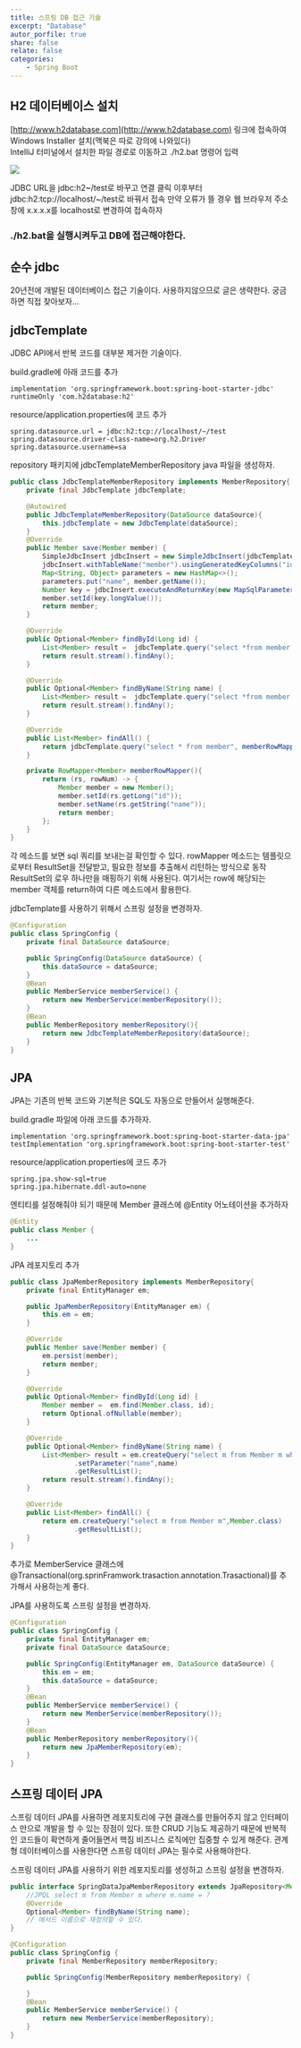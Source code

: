 ```yaml
---
title: 스프링 DB 접근 기술
excerpt: "Database"
autor_porfile: true
share: false
relate: false
categories:
    - Spring Boot
---
```

## H2 데이터베이스 설치
[http://www.h2database.com](http://www.h2database.com)
링크에 접속하여 Windows Installer 설치(맥북은 따로 강의에 나와있다)  
IntelliJ 터미널에서 설치한 파일 경로로 이동하고 ./h2.bat 명령어 입력  
<p><img src="../../assets/images/blogImg/h2Setting.png"></p>
JDBC URL을 jdbc:h2~/test로 바꾸고 연결 클릭  
이후부터 jdbc:h2:tcp://localhost/~/test로 바꿔서 접속  
만약 오류가 뜰 경우 웹 브라우저 주소창에 x.x.x.x를 localhost로 변경하여 접속하자

### ./h2.bat을 실행시켜두고 DB에 접근해야한다.

## 순수 jdbc 
20년전에 개발된 데이터베이스 접근 기술이다. 사용하지않으므로 글은 생략한다. 궁금하면 직접 찾아보자...

## jdbcTemplate
JDBC API에서 반복 코드를 대부분 제거한 기술이다.

build.gradle에 아래 코드를 추가
~~~
implementation 'org.springframework.boot:spring-boot-starter-jdbc'
runtimeOnly 'com.h2database:h2'
~~~
resource/application.properties에 코드 추가
~~~
spring.datasource.url = jdbc:h2:tcp://localhost/~/test
spring.datasource.driver-class-name=org.h2.Driver
spring.datasource.username=sa
~~~
repository 패키지에 jdbcTemplateMemberRepository java 파일을 생성하자.
~~~java
public class JdbcTemplateMemberRepository implements MemberRepository{
    private final JdbcTemplate jdbcTemplate;

    @Autowired
    public JdbcTemplateMemberRepository(DataSource dataSource){
        this.jdbcTemplate = new JdbcTemplate(dataSource);
    }
    @Override
    public Member save(Member member) {
        SimpleJdbcInsert jdbcInsert = new SimpleJdbcInsert(jdbcTemplate);
        jdbcInsert.withTableName("member").usingGeneratedKeyColumns("id");
        Map<String, Object> parameters = new HashMap<>();
        parameters.put("name", member.getName());
        Number key = jdbcInsert.executeAndReturnKey(new MapSqlParameterSource(parameters));
        member.setId(key.longValue());
        return member;
    }

    @Override
    public Optional<Member> findById(Long id) {
        List<Member> result =  jdbcTemplate.query("select *from member where id = ?",memberRowMapper(), id);
        return result.stream().findAny();
    }

    @Override
    public Optional<Member> findByName(String name) {
        List<Member> result =  jdbcTemplate.query("select *from member where name = ?",memberRowMapper(),name);
        return result.stream().findAny();
    }

    @Override
    public List<Member> findAll() {
        return jdbcTemplate.query("select * from member", memberRowMapper());
    }

    private RowMapper<Member> memberRowMapper(){
        return (rs, rowNum) -> {
            Member member = new Member();
            member.setId(rs.getLong("id"));
            member.setName(rs.getString("name"));
            return member;
        };
    }
}
~~~
각 메소드를 보면 sql 쿼리를 보내는걸 확인할 수 있다. rowMapper 메소드는 템플릿으로부터 ResultSet을 전달받고, 필요한 정보를 추출해서 리턴하는 방식으로 동작
ResultSet의 로우 하나만을 매핑하기 위해 사용된다. 여기서는 row에 해당되는 member 객체를 return하여 다른 메소드에서 활용한다.

jdbcTemplate를 사용하기 위해서 스프링 설정을 변경하자.
~~~java
@Configuration
public class SpringConfig {
    private final DataSource dataSource;

    public SpringConfig(DataSource dataSource) {
        this.dataSource = dataSource;
    }
    @Bean
    public MemberService memberService() {
        return new MemberService(memberRepository());
    }
    @Bean
    public MemberRepository memberRepository(){
        return new JdbcTemplateMemberRepository(dataSource);
    }
}
~~~

## JPA
JPA는 기존의 반복 코드와 기본적은 SQL도 자동으로 만들어서 실행해준다.

build.gradle 파일에 아래 코드를 추가하자.
~~~
implementation 'org.springframework.boot:spring-boot-starter-data-jpa'
testImplementation 'org.springframework.boot:spring-boot-starter-test'
~~~

resource/application.properties에 코드 추가
~~~
spring.jpa.show-sql=true
spring.jpa.hibernate.ddl-auto=none
~~~

엔티티를 설정해줘야 되기 때문에 Member 클래스에 @Entity 어노테이션을 추가하자
~~~java
@Entity
public class Member {
    ...
}
~~~

JPA 레포지토리 추가
~~~java
public class JpaMemberRepository implements MemberRepository{
    private final EntityManager em;

    public JpaMemberRepository(EntityManager em) {
        this.em = em;
    }

    @Override
    public Member save(Member member) {
        em.persist(member);
        return member;
    }

    @Override
    public Optional<Member> findById(Long id) {
        Member member =  em.find(Member.class, id);
        return Optional.ofNullable(member);
    }

    @Override
    public Optional<Member> findByName(String name) {
        List<Member> result = em.createQuery("select m from Member m where m.name = :name",Member.class)
                .setParameter("name",name)
                .getResultList();
        return result.stream().findAny();
    }

    @Override
    public List<Member> findAll() {
        return em.createQuery("select m from Member m",Member.class)
                .getResultList();
    }
}
~~~
추가로 MemberService 클래스에 @Transactional(org.sprinFramwork.trasaction.annotation.Trasactional)를 추가해서 사용하는게 좋다.

JPA를 사용하도록 스프링 설정을 변경하자.
~~~java
@Configuration
public class SpringConfig {
    private final EntityManager em;
    private final DataSource dataSource;

    public SpringConfig(EntityManager em, DataSource dataSource) {
        this.em = em;
        this.dataSource = dataSource;
    }
    @Bean
    public MemberService memberService() {
        return new MemberService(memberRepository());
    }
    @Bean
    public MemberRepository memberRepository(){
        return new JpaMemberRepository(em);
    }
}
~~~

## 스프링 데이터 JPA
스프링 데이터 JPA를 사용하면 레포지토리에 구현 클래스를 만들어주지 않고 인터페이스 만으로 개발을 할 수 있는 장점이 있다. 또한 CRUD 기능도 제공하기 때문에 반복적인 코드들이 확연하게 줄어들면서 핵짐 비즈니스 로직에만 집중할 수 있게 해준다. 관계형 데이터베이스를 사용한다면 스프링 데이터 JPA는 필수로 사용해야한다.

스프링 데이터 JPA를 사용하기 위한 레포지토리를 생성하고 스프링 설정을 변경하자.
~~~java
public interface SpringDataJpaMemberRepository extends JpaRepository<Member, Long>, MemberRepository {
    //JPQL select m from Member m where m.name = ?
    @Override
    Optional<Member> findByName(String name);
    // 메서드 이름으로 재정의할 수 있다.
}
~~~
~~~java
@Configuration
public class SpringConfig {
    private final MemberRepository memberRepository;

    public SpringConfig(MemberRepository memberRepository) {

    }
    @Bean
    public MemberService memberService() {
        return new MemberService(memberRepository);
    }
}
~~~